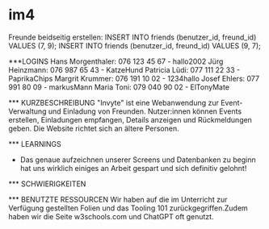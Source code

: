 # im4
Freunde beidseitig erstellen: 
    INSERT INTO friends (benutzer_id, freund_id) VALUES (7, 9);
    INSERT INTO friends (benutzer_id, freund_id) VALUES (9, 7);

***LOGINS 
Hans Morgenthaler: 076 123 45 67  - hallo2002
Jürg Heinzmann: 076 987 65 43 - KatzeHund
Patricia Lüdi: 077 111 22 33 - PaprikaChips
Margrit Krummer: 076 191 10 02 - 1234hallo
Josef Ehlers: 077 991 80 09 - markusMann
Maria Toni: 079 040 90 02 - ElTonyMate



*** KURZBESCHREIBUNG
"Invyte" ist eine Webanwendung zur Event-Verwaltung und Einladung von Freunden. Nutzer:innen können Events erstellen, Einladungen empfangen, Details anzeigen und Rückmeldungen geben. Die Website richtet sich an ältere Personen. 

*** LEARNINGS
- Das genaue aufzeichnen unserer Screens und Datenbanken zu beginn hat uns wirklich einiges an Arbeit gespart und sich definitiv gelohnt!

*** SCHWIERIGKEITEN

*** BENUTZTE RESSOURCEN
Wir haben auf die im Unterricht zur Verfügung gestellten Folien und das Tooling 101 zurückgegriffen.Zudem haben wir die Seite w3schools.com und ChatGPT oft genutzt.